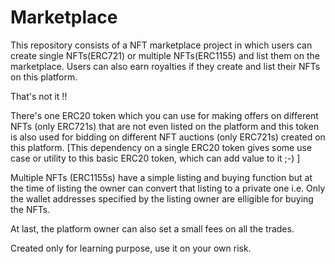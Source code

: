 # Marketplace

This repository consists of a NFT marketplace project in which users can create single NFTs(ERC721) or multiple NFTs(ERC1155) and list them on the marketplace. Users can also earn royalties if they create and list their NFTs on this platform.

That's not it !!

There's one ERC20 token which you can use for making offers on different NFTs (only ERC721s) that are not even listed on the platform and this token is also used for bidding on different NFT auctions (only ERC721s) created on this platform.
[This dependency on a single ERC20 token gives some use case or utility to this basic ERC20 token, which can add value to it ;-) ]

Multiple NFTs (ERC1155s) have a simple listing and buying function but at the time of listing the owner can convert that listing to a private one i.e. Only the wallet addresses specified by the listing owner are elligible for buying the NFTs.
 
At last, the platform owner can also set a small fees on all the trades.

Created only for learning purpose, use it on your own risk. 

